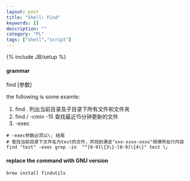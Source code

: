 ```yaml
---
layout: post
title: "Shell: Find"
keywords: []
description: ""
category: "PL"
tags: ["shell","script"]
---
```

{% include JB/setup %}


#### grammar

find \[参数\]

the following is some examle:

1. find . 列出当前目录及子目录下所有文件和文件夹
2. find / -cmin -15 查找最近15分钟更新的文件
3. -exec

```shell
# -exec参数必须以\; 结尾
# 查找当前目录下文件名为test的文件，并找到满足"xxx-xxxx-xxxx"规律所在行内容
find "test" -exec grep -in  "^[0-9]\{3\}-[0-9]\{4\}" test \;
```

#### replace the command with GNU version

```shell
brew install findutils
```
